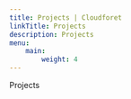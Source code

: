 ```yaml
---
title: Projects | Cloudforet
linkTitle: Projects
description: Projects
menu:
    main:
        weight: 4
---
```


<div>
   Projects
</div>
